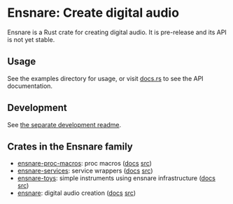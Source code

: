 # Ensnare: Create digital audio

Ensnare is a Rust crate for creating digital audio. It is pre-release and its
API is not yet stable.

## Usage

See the examples directory for usage, or visit
[docs.rs](https://docs.rs/ensnare/latest/ensnare/) to see the API documentation.

## Development

See [the separate development readme](./README-development.md).

## Crates in the Ensnare family

* [ensnare-proc-macros](https://crates.io/crates/ensnare-proc-macros): proc
  macros ([docs](https://docs.rs/ensnare-proc-macros/)
  [src](https://github.com/ensnare-org/ensnare/tree/main/crates/proc-macros))
* [ensnare-services](https://crates.io/crates/ensnare-services): service
  wrappers ([docs](https://docs.rs/ensnare-services/)
  [src](https://github.com/ensnare-org/ensnare/tree/main/crates/services))
* [ensnare-toys](https://crates.io/crates/ensnare-toys): simple instruments
  using ensnare infrastructure ([docs](https://docs.rs/ensnare-toys/)
  [src](https://github.com/ensnare-org/ensnare/tree/main/crates/toys))
* [ensnare](https://crates.io/crates/ensnare): digital audio creation
  ([docs](https://docs.rs/ensnare/)
  [src](https://github.com/ensnare-org/ensnare))
